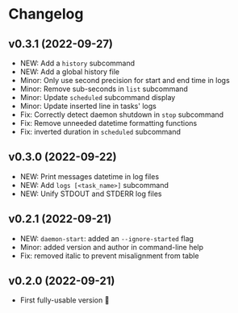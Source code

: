 # Changelog

## v0.3.1 (2022-09-27)

* NEW: Add a `history` subcommand
* NEW: Add a global history file
* Minor: Only use second precision for start and end time in logs
* Minor: Remove sub-seconds in `list` subcommand
* Minor: Update `scheduled` subcommand display
* Minor: Update inserted line in tasks' logs
* Fix: Correctly detect daemon shutdown in `stop` subcommand
* Fix: Remove unneeded datetime formatting functions
* Fix: inverted duration in `scheduled` subcommand

## v0.3.0 (2022-09-22)

* NEW: Print messages datetime in log files
* NEW: Add `logs [<task_name>]` subcommand
* NEW: Unify STDOUT and STDERR log files

## v0.2.1 (2022-09-21)

* NEW: `daemon-start`: added an `--ignore-started` flag
* Minor: added version and author in command-line help
* Fix: removed italic to prevent misalignment from table

## v0.2.0 (2022-09-21)

* First fully-usable version :tada: